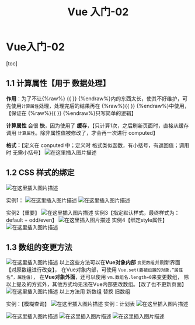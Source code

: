 ﻿---
title: Vue 入门-02
tag: Vue
categories:
  - 前端
  - Vue
---

# Vue入门-02

[toc]

## 1.1 计算属性【用于 数据处理】

**作用**：为了不让{%raw%} {{ }} {%endraw%}内的东西太长，使其不好维护，可先使用`计算属性`处理，处理完后的结果再在 {%raw%}{{ }} {%endraw%}中使用，【保证在 {%raw%}{{ }} {%endraw%}只写简单的逻辑】  

  

**计算属性** 会很 **快**，因为使用了 **缓存**，【只计算1次，之后刷新页面时，直接从缓存调用 `计算属性`。除非属性值被修改了，才会再一次进行 computed】   


**格式：**【定义在 conputed 中；定义时 格式类似函数，有小括号，有返回值；调用时 无需小括号】
![在这里插入图片描述](https://img-blog.csdnimg.cn/20210118161230581.png?x-oss-process=image/watermark,type_ZmFuZ3poZW5naGVpdGk,shadow_10,text_aHR0cHM6Ly9ibG9nLmNzZG4ubmV0L20wXzQ2NTc4NTky,size_16,color_FFFFFF,t_70)
## 1.2 CSS 样式的绑定
![在这里插入图片描述](https://img-blog.csdnimg.cn/20210118171547218.png)

实例1：
![在这里插入图片描述](https://img-blog.csdnimg.cn/20210118165226196.png?x-oss-process=image/watermark,type_ZmFuZ3poZW5naGVpdGk,shadow_10,text_aHR0cHM6Ly9ibG9nLmNzZG4ubmV0L20wXzQ2NTc4NTky,size_16,color_FFFFFF,t_70)
![在这里插入图片描述](https://img-blog.csdnimg.cn/20210118165612375.png?x-oss-process=image/watermark,type_ZmFuZ3poZW5naGVpdGk,shadow_10,text_aHR0cHM6Ly9ibG9nLmNzZG4ubmV0L20wXzQ2NTc4NTky,size_16,color_FFFFFF,t_70)

实例2【重要】
![在这里插入图片描述](https://img-blog.csdnimg.cn/20210118171331166.png?x-oss-process=image/watermark,type_ZmFuZ3poZW5naGVpdGk,shadow_10,text_aHR0cHM6Ly9ibG9nLmNzZG4ubmV0L20wXzQ2NTc4NTky,size_16,color_FFFFFF,t_70)
实例3【指定默认样式，最终样式为：default + odd/even】
![在这里插入图片描述](https://img-blog.csdnimg.cn/20210118171831444.png)
实例4【绑定style属性】
![在这里插入图片描述](https://img-blog.csdnimg.cn/20210118172421806.png)

## 1.3 数组的变更方法
![在这里插入图片描述](https://img-blog.csdnimg.cn/20210118173323306.png)
以上这些方法可以在**Vue对象内部**  `变更数组`并刷新界面【对原数组进行改变】，
在Vue对象内部，可使用 `Vue.set(要被设置的对象，”属性名“，属性值)`， 
在**Vue对象外面**，还可以使用 `vm.数组名.length=0`来变更数组，
除以上提及的方式外，其他方式均无法在Vue内部更改数组。【改了也不更新页面】
![在这里插入图片描述](https://img-blog.csdnimg.cn/20210118180023113.png)
以上方法用 新数组  替换 旧数组

实例：【模糊查询】
![在这里插入图片描述](https://img-blog.csdnimg.cn/20210118183909419.png?x-oss-process=image/watermark,type_ZmFuZ3poZW5naGVpdGk,shadow_10,text_aHR0cHM6Ly9ibG9nLmNzZG4ubmV0L20wXzQ2NTc4NTky,size_16,color_FFFFFF,t_70)
实例：计划表
![在这里插入图片描述](https://img-blog.csdnimg.cn/20210118191645297.png?x-oss-process=image/watermark,type_ZmFuZ3poZW5naGVpdGk,shadow_10,text_aHR0cHM6Ly9ibG9nLmNzZG4ubmV0L20wXzQ2NTc4NTky,size_16,color_FFFFFF,t_70)

![在这里插入图片描述](https://img-blog.csdnimg.cn/20210118191317308.png)
![在这里插入图片描述](https://img-blog.csdnimg.cn/20210118191444702.png?x-oss-process=image/watermark,type_ZmFuZ3poZW5naGVpdGk,shadow_10,text_aHR0cHM6Ly9ibG9nLmNzZG4ubmV0L20wXzQ2NTc4NTky,size_16,color_FFFFFF,t_70)
![在这里插入图片描述](https://img-blog.csdnimg.cn/20210118191621270.png?x-oss-process=image/watermark,type_ZmFuZ3poZW5naGVpdGk,shadow_10,text_aHR0cHM6Ly9ibG9nLmNzZG4ubmV0L20wXzQ2NTc4NTky,size_16,color_FFFFFF,t_70)

